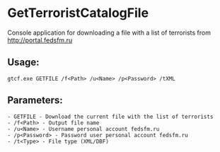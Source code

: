 # GetTerroristCatalogFile

Console application for downloading a file with a list of terrorists from http://portal.fedsfm.ru

## Usage:
```shell
gtcf.exe GETFILE /f<Path> /u<Name> /p<Password> /tXML
```

## Parameters:
```shell
- GETFILE - Download the current file with the list of terrorists
- /f<Path> - Output file name
- /u<Name> - Username personal account fedsfm.ru
- /p<Password> - Password user personal account fedsfm.ru
- /t<Type> - File type (XML/DBF) 
```
